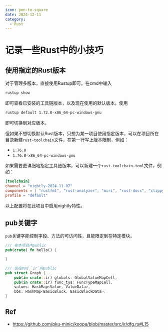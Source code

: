```yaml
---
icon: pen-to-square
date: 2024-12-11
category:
  - Rust
---
```


# 记录一些Rust中的小技巧

## 使用指定的Rust版本

对于管理多版本，直接使用Rustup即可。在cmd中输入

```bash
rustup show
```

即可查看已安装的工具链版本，以及现在使用的默认版本。使用

```bash
rustup default 1.72.0-x86_64-pc-windows-gnu
```

即可切换到对应版本。

但如果不想切换默认Rust版本，只想为某一项目使用指定版本，可以在项目所在目录新建`rust-toolchain`文件，在第一行写上版本限制，例如：
- `1.76.0`
- `1.76.0-x86_64-pc-windows-gnu`

如果需要更详细地指定工具链版本，可以新建一个`rust-toolchain.toml`文件，例如：

```toml
[toolchain]
channel = "nightly-2024-11-07"
components = [ "rustfmt", "rust-analyzer", "miri", "rust-docs", "clippy", "rust-src"]
profile = "default"
```

以上配置将在此项目中启用nightly特性。

## pub关键字

`pub`关键字能控制字段、方法的可访问性，且能限定到在特定模块。

```rust
/// 在本项目内public
pub(crate) fn hello() {

}

/// 仅在mod `ir`内public
pub struct Graph {
    pub(in crate::ir) globals: GlobalValueMapCell,
    pub(in crate::ir) func_tys: FuncTypeMapCell,
    values: HashMap<Value, ValueData>,
    bbs: HashMap<BasicBlock, BasicBlockData>,
}
```

## Ref
- https://github.com/pku-minic/koopa/blob/master/src/ir/dfg.rs#L15